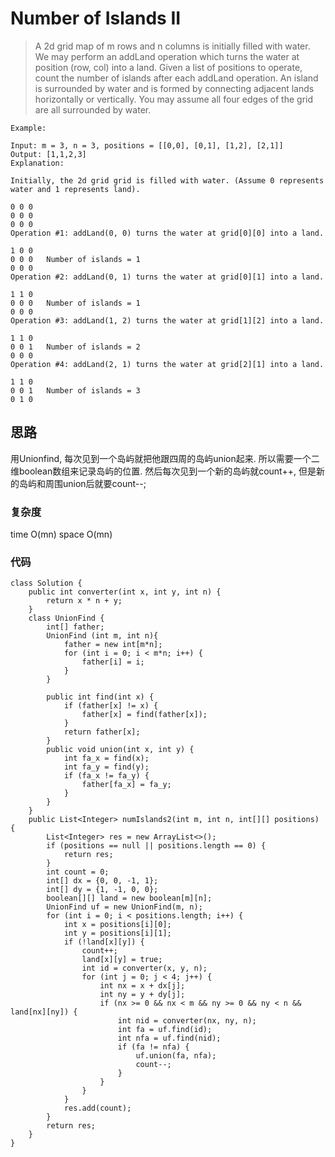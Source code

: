 # Number of Islands II
> A 2d grid map of m rows and n columns is initially filled with water. We may perform an addLand operation which turns the water at position (row, col) into a land. Given a list of positions to operate, count the number of islands after each addLand operation. An island is surrounded by water and is formed by connecting adjacent lands horizontally or vertically. You may assume all four edges of the grid are all surrounded by water.
	
	Example:
	
	Input: m = 3, n = 3, positions = [[0,0], [0,1], [1,2], [2,1]]
	Output: [1,1,2,3]
	Explanation:
	
	Initially, the 2d grid grid is filled with water. (Assume 0 represents water and 1 represents land).
	
	0 0 0
	0 0 0
	0 0 0
	Operation #1: addLand(0, 0) turns the water at grid[0][0] into a land.
	
	1 0 0
	0 0 0   Number of islands = 1
	0 0 0
	Operation #2: addLand(0, 1) turns the water at grid[0][1] into a land.
	
	1 1 0
	0 0 0   Number of islands = 1
	0 0 0
	Operation #3: addLand(1, 2) turns the water at grid[1][2] into a land.
	
	1 1 0
	0 0 1   Number of islands = 2
	0 0 0
	Operation #4: addLand(2, 1) turns the water at grid[2][1] into a land.
	
	1 1 0
	0 0 1   Number of islands = 3
	0 1 0
	
## 思路
用Unionfind, 每次见到一个岛屿就把他跟四周的岛屿union起来. 所以需要一个二维boolean数组来记录岛屿的位置. 然后每次见到一个新的岛屿就count++, 但是新的岛屿和周围union后就要count--;
### 复杂度
time O(mn) space O(mn)

### 代码
```
class Solution {
    public int converter(int x, int y, int n) {
        return x * n + y;
    }
    class UnionFind {
        int[] father;
        UnionFind (int m, int n){
            father = new int[m*n];
            for (int i = 0; i < m*n; i++) {
                father[i] = i;
            }
        }
        
        public int find(int x) {
            if (father[x] != x) {
                father[x] = find(father[x]);
            }
            return father[x];
        }
        public void union(int x, int y) {
            int fa_x = find(x);
            int fa_y = find(y);
            if (fa_x != fa_y) {
                father[fa_x] = fa_y;
            }
        }
    }
    public List<Integer> numIslands2(int m, int n, int[][] positions) {
        List<Integer> res = new ArrayList<>();
        if (positions == null || positions.length == 0) {
            return res;
        }
        int count = 0;
        int[] dx = {0, 0, -1, 1};
        int[] dy = {1, -1, 0, 0};
        boolean[][] land = new boolean[m][n];
        UnionFind uf = new UnionFind(m, n);
        for (int i = 0; i < positions.length; i++) {
            int x = positions[i][0];
            int y = positions[i][1];
            if (!land[x][y]) {
                count++;
                land[x][y] = true;
                int id = converter(x, y, n);
                for (int j = 0; j < 4; j++) {
                    int nx = x + dx[j];
                    int ny = y + dy[j];
                    if (nx >= 0 && nx < m && ny >= 0 && ny < n && land[nx][ny]) {
                        int nid = converter(nx, ny, n);
                        int fa = uf.find(id);
                        int nfa = uf.find(nid);
                        if (fa != nfa) {
                            uf.union(fa, nfa);
                            count--;
                        }
                    }
                }
            }
            res.add(count);
        }
        return res;
    }
}
```